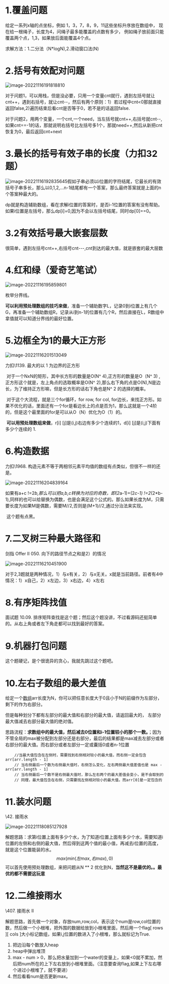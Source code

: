

# 1.覆盖问题



给定一系列x轴的点坐标，例如 1，3，7，8，9，11这些坐标升序放在数组中，
现在给一根绳子，长度为4，问绳子最多能覆盖的点数有多少，
例如绳子放前面只能覆盖两个点，1,3，如果放后面能覆盖4个点。



求解方法：1.二分法（N*logN),2.滑动窗口法(N)



# 2.括号有效配对问题

![image-20221116191818810](F:\Study\Code\LeetCodePthonVersion\算法网课学习笔记3（经典题）.assets\image-20221116191818810-16685975003191.png)

对于问题1，可以用栈，但是没必要，只用一个变量cnt就行，遇到左括号就让cnt++，遇到右括号，就让cnt--，然后有两个原则：1）若过程中cnt<0那就直接返回false,2)遍历结束后看cnt是否等于0，若不是的话返回false.

对于问题2，用两个变量，一个cnt,一个need，当左括号就cnt++,右括号就cnt--,如果cnt==-1的话，那就说明右括号比左括号多1个，那就need++,然后从新把cnt恢复为0，最后返回cnt+next



# 3.最长的括号有效子串的长度（力扣32题）



![image-20221116192835645](F:\Study\Code\LeetCodePthonVersion\算法网课学习笔记3（经典题）.assets\image-20221116192835645-16685981169632.png)假如子串必须以i位置的字符结尾，它最长的有效括号子串多长，那么以0,1,2,...n-1结尾都有一个答案，那么最终答案就是上面的n个答案种最大的。

​	dp就是构造辅助数组，看在求解i位置的答案时，是否i-1位置的答案有没有帮助。如果i位置是左括号，那么dp[i]=0,因为不会以左括号结尾，同时dp[0]==0。



# 3.2有效括号最大嵌套层数



很简单，遇到左括号cnt++,右括号cnt---,cnt到达的最大值，就是嵌套的最大层数

# 4.红和绿（爱奇艺笔试）





![image-20221116195859801](F:\Study\Code\LeetCodePthonVersion\算法网课学习笔记3（经典题）.assets\image-20221116195859801-16685999407953.png)

枚举分界线。

**可以利用预处理数组的技巧来做**，准备一个辅助数字L，记录0到i位置上有几个G，再准备一个辅助数组R，记录从i到n-1的位置有几个R，然后直接在L，R数组中拿值就可以知道分界线的最好位置。



# 5.边框全为1的最大正方形

![image-20221116201513049](F:\Study\Code\LeetCodePthonVersion\算法网课学习笔记3（经典题）.assets\image-20221116201513049-16686009154274.png)

力扣\1139. 最大的以 1 为边界的正方形



​	对于一个NxN的矩形，其中长方形的数量是O(N^ 4),正方形的数量是O（N^ 3)   ,正方形这个就是，左上角点的选取概率是O(N^ 2),那么右下角的点是O(N),N是边长，为了维持正方形嘛，但是长方形的话右下角也是N^ 2 的选择的概率。

​	对于这个大流程，就是三个for循环，for row, for col, for边长，来找正方形。如果不优化的话，里面还有一个for是看边长上的点是否为1，那么这就是一个4阶的，但是这个最里面的for是可以从O（N）优化为O（1）的。

​	**可以用预处理数组来做**，r[i] [j]是(i,j)右边有多少个连续的1，d[i] [j]是(i,j)下面有多少个连续的 1.





# 6.构造数据

力扣\1968. 构造元素不等于两相邻元素平均值的数组有点类似，但很不一样的还是。

![image-20221116204839164](F:\Study\Code\LeetCodePthonVersion\算法网课学习笔记3（经典题）.assets\image-20221116204839164-16686029207435.png)

如果有a+c !=2*b,那么可以把a,b,c转换为对应的奇数，即(2*a-1)+(2*c-1) !=2*(2*b-1),同样的也可以给替换为偶数，也是会满足这个公式的。那么如果长度为M，只需要长度为如果M是偶数，需要M//2,否则是(M+1)//2,通过分治法来实现。

​	这个题有点黑。



# 7.二叉树三种最大路径和 



剑指 Offer II 050. 向下的路径节点之和是2）的情况

![image-20221116210451900](F:\Study\Code\LeetCodePthonVersion\算法网课学习笔记3（经典题）.assets\image-20221116210451900-16686038942956.png)

对于2,3题就是两种情况，1）与x有关，2）与x无关。x就是当前路径。前者有4中情况：1）x自己，2）x左边，3）x右边，4）x左右



# 8.有序矩阵找值

面试题 10.09. 排序矩阵查找是这个题；然后这个题没讲，不过看源码还挺简单的。从右上角或者左下角走都可以找到最好的答案。





# 9.机器打包问题

这个题硬记，是个很诡异的贪心，我就先跳过这个题吧。



# 10.左右子数组的最大差值

给定一个[数组](https://so.csdn.net/so/search?q=数组&spm=1001.2101.3001.7020)arr长度为N，你可以把任意长度大于0且小于N的前缀作为左部分，剩下的作为右部分。

但是每种划分下都有左部分的最大值和右部分的最大值，请返回最大的， 左部分最大值减去右部分最大值的绝对值。



思路流程：**求数组中的最大值，然后减去0位置和i-1位置较小的那个一数。**；因为不管全局的max被分配到左部分还是右部分，最后的结果都是max减去左部分或者右部分的最大值。而右部分或者左部分一定或囊括0或者n-1位置





        //当最大值包含在左侧时，需要找到右侧相对较小的最大值，而右侧一定会包含arr[arr.length - 1]
        // 当右侧最后一个数为右侧最大值时，右侧怎么变化，左右两侧最大值差值也是 max - arr[arr.length - 1]
        // 当右侧最后一个数不是右侧最大值时，那么左右两个的最大差值会变小，是不会取到的
        // 同理，最大值包含在右侧，只需要找左侧相对较小的最大值，而arr[0]是一定包含的



# 11.装水问题

\42. 接雨水



![image-20221118085127928](F:\Study\Code\LeetCodePthonVersion\算法网课学习笔记3（经典题）.assets\image-20221118085127928-16687326891081.png)

解题思路：求第i位置上面有多少个水，为了知道i位置上面有多少个水，需要知道i位置的左侧和右侧的最大值，然后得到这两个值的最小值，再减去i位置的高度，就是这个位置能装的水。
$$
max(min(左max,右max),0)
$$
​	可以首先使用预处理数组，来把问题从N ** 2 优化到N，**当然这不是最优的。。最优的都不需要这玩意**





# 12.二维接雨水

\407. 接雨水 II

​	解题思路，首先做一个对象，存放num,row,col，表示这个num是row,col位置的数，然后做一个小根堆，把外围的数据给放到小根堆里面，然后用一个flag[ rows ][ cols \]大小标记数组，如果i,j位置的数进入了小根堆，那么就标记为True.

1. 把边沿每个数放入heap
2. heap中弹出堆顶
3. max - num > 0，那么把水量加到一个water的变量上，如果<0就不累加，然后把num所在的上下左右放到小根堆里面。（注意要查询flag,如果上下左右哪个进过小根堆了，就不要进）
4. 然后看看num是否更新max。